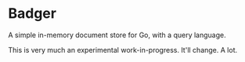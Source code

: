 # Badger

A simple in-memory document store for Go, with a query language.

This is very much an experimental work-in-progress.
It'll change.
A lot.

